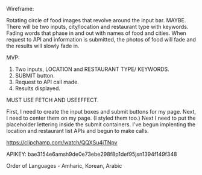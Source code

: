 Wireframe:

Rotating circle of food images that revolve around the input bar. MAYBE.
There will be two inputs, city/location and restaurant type with keywords.
Fading words that phase in and out with names of food and cities.
When request to API and information is submitted, the photos of food will fade and the results will slowly fade in.

MVP:

1. Two inputs, LOCATION and RESTAURANT TYPE/ KEYWORDS. 
2. SUBMIT button.
3. Request to API call made.
4. Results displayed.

MUST USE FETCH AND USEEFFECT. 

First, I need to create the input boxes and submit buttons for my page.
Next, I need to center them on my page. (I styled them too.)
Next I need to put the placeholder lettering inside the submit containers.
I've begun implenting the location and restaurant list APIs and begun to make calls. 

https://clipchamp.com/watch/QQXSu4jTNpv

APIKEY: bae3154e6amsh9de0e73ebe298f8p1def95jsn1394f149f348





Order of Languages - Amharic, Korean, Arabic

